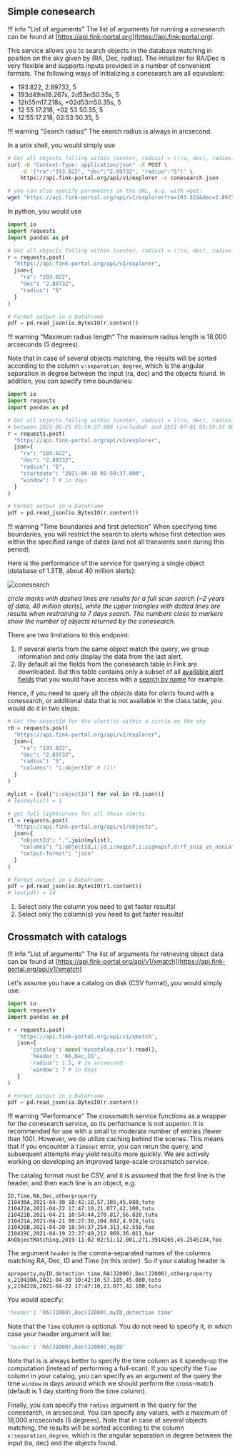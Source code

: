 ## Simple conesearch

!!! info "List of arguments"
    The list of arguments for running a conesearch can be found at [https://api.fink-portal.org](https://api.fink-portal.org).

This service allows you to search objects in the database matching in position on the sky given by (RA, Dec, radius). The initializer for RA/Dec is very flexible and supports inputs provided in a number of convenient formats. The following ways of initializing a conesearch are all equivalent:

* 193.822, 2.89732, 5
* 193d49m18.267s, 2d53m50.35s, 5
* 12h55m17.218s, +02d53m50.35s, 5
* 12 55 17.218, +02 53 50.35, 5
* 12:55:17.218, 02:53:50.35, 5

!!! warning "Search radius"
    The search radius is always in arcsecond.

In a unix shell, you would simply use

```bash
# Get all objects falling within (center, radius) = ((ra, dec), radius)
curl -H "Content-Type: application/json" -X POST \
    -d '{"ra":"193.822", "dec":"2.89732", "radius":"5"}' \
    https://api.fink-portal.org/api/v1/explorer -o conesearch.json

# you can also specify parameters in the URL, e.g. with wget:
wget "https://api.fink-portal.org/api/v1/explorer?ra=193.822&dec=2.89732&radius=5&startdate=2021-06-10 05:59:37.000&window=7&output-format=json" -O conesearch.json
```

In python, you would use

```python
import io
import requests
import pandas as pd

# Get all objects falling within (center, radius) = ((ra, dec), radius)
r = requests.post(
  "https://api.fink-portal.org/api/v1/explorer",
  json={
    "ra": "193.822",
    "dec": "2.89732",
    "radius": "5"
  }
)

# Format output in a DataFrame
pdf = pd.read_json(io.BytesIO(r.content))
```

!!! warning "Maximum radius length"
    The maximum radius length is 18,000 arcseconds (5 degrees).


Note that in case of several objects matching, the results will be sorted according to the column
`v:separation_degree`, which is the angular separation in degree between the input (ra, dec) and the objects found. In addition, you can specify time boundaries:

```python
import io
import requests
import pandas as pd

# Get all objects falling within (center, radius) = ((ra, dec), radius)
# between 2021-06-25 05:59:37.000 (included) and 2021-07-01 05:59:37.000 (excluded)
r = requests.post(
  "https://api.fink-portal.org/api/v1/explorer",
  json={
    "ra": "193.822",
    "dec": "2.89732",
    "radius": "5",
    "startdate": "2021-06-10 05:59:37.000",
    "window": 7 # in days
  }
)

# Format output in a DataFrame
pdf = pd.read_json(io.BytesIO(r.content))
```

!!! warning "Time boundaries and first detection"
    When specifying time boundaries, you will restrict the search to alerts whose first detection was within the specified range of dates (and not all transients seen during this period).

Here is the performance of the service for querying a
single object (database of 1.3TB, about 40 million alerts):

![conesearch](https://user-images.githubusercontent.com/20426972/123047697-e493a500-d3fd-11eb-9f30-216dce9cbf43.png)

_circle marks with dashed lines are results for a full scan search (~2 years of data, 40 million alerts), while the upper triangles with dotted lines are results when restraining to 7 days search. The numbers close to markers show the number of objects returned by the conesearch._

There are two limitations to this endpoint:

1. If several alerts from the same object match the query, we group information and only display the data from the last alert.
2. By default all the fields from the conesearch table in Fink are downloaded. But this table contains only a subset of all [available alert fields](https://api.fink-portal.org/api/v1/schema) that you would have access with a [search by name](objectid.md) for example.

Hence, if you need to query all the _objects_ data for _alerts_ found with a conesearch, or additional data that is not available in the class table, you would do it in two steps:

```python
# Get the objectId for the alert(s) within a circle on the sky
r0 = requests.post(
  "https://api.fink-portal.org/api/v1/explorer",
  json={
    "ra": "193.822",
    "dec": "2.89732",
    "radius": "5",
    "columns": "i:objectId" # (1)!
  }
)

mylist = [val["i:objectId"] for val in r0.json()]
# len(mylist) = 1

# get full lightcurves for all these alerts
r1 = requests.post(
  "https://api.fink-portal.org/api/v1/objects",
  json={
    "objectId": ",".join(mylist),
    "columns": "i:objectId,i:jd,i:magpsf,i:sigmapsf,d:rf_snia_vs_nonia", # (2)!
    "output-format": "json"
  }
)

# Format output in a DataFrame
pdf = pd.read_json(io.BytesIO(r1.content))
# len(pdf) = 14
```

1. Select only the column you need to get faster results!
2. Select only the column(s) you need to get faster results!

## Crossmatch with catalogs

!!! info "List of arguments"
    The list of arguments for retrieving object data can be found at [https://api.fink-portal.org/api/v1/xmatch](https://api.fink-portal.org/api/v1/xmatch)

Let's assume you have a catalog on disk (CSV format), you would simply use:

```python
import io
import requests
import pandas as pd

r = requests.post(
   'https://api.fink-portal.org/api/v1/xmatch',
   json={
       'catalog': open('mycatalog.csv').read(),
       'header': 'RA,Dec,ID',
       'radius': 1.5, # in arcsecond
       'window': 7 # in days
   }
)

# Format output in a DataFrame
pdf = pd.read_json(io.BytesIO(r.content))
```

!!! warning "Performance"
    The crossmatch service functions as a wrapper for the conesearch service, so its performance is not superior. It is recommended for use with a small to moderate number of entries (fewer than 100). However, we do utilize caching behind the scenes. This means that if you encounter a `Timeout` error, you can rerun the query, and subsequent attempts may yield results more quickly. We are actively working on developing an improved large-scale crossmatch service.

The catalog format must be CSV, and it is assumed that the first line is the header, and then each line is an object, e.g.

```
ID,Time,RA,Dec,otherproperty
210430A,2021-04-30 10:42:10,57.185,45.080,toto
210422A,2021-04-22 17:47:10,21.077,42.100,tutu
210421B,2021-04-21 10:54:44,270.817,56.828,tutu
210421A,2021-04-21 00:27:30,104.882,4.928,toto
210420B,2021-04-20 18:34:37,254.313,42.558,foo
210419C,2021-04-19 23:27:49,212.969,36.011,bar
AnObjectMatching,2019-11-02 02:51:12.001,271.3914265,45.2545134,foo
```

The argument `header` is the comma-separated names of the columns matching
RA, Dec, ID and Time (in this order). So if your catalog header is

```
aproperty,myID,detection time,RA(J2000),Dec(J2000),otherproperty
x,210430A,2021-04-30 10:42:10,57.185,45.080,toto
y,210422A,2021-04-22 17:47:10,21.077,42.100,tutu
```

You would specify:

```python
'header': 'RA(J2000),Dec(J2000),myID,detection time'
```

Note that the `Time` column is optional. You do not need to specify it,
in which case your header argument will be:

```python
'header': 'RA(J2000),Dec(J2000),myID'
```

Note that is is always better to specify the time column as it speeds-up
the computation (instead of performing a full-scan). If you specify the `Time`
column in your catalog, you can specify as an argument of the query the time `window` in days around which we should perform the cross-match (default is 1 day starting from the time column).

Finally, you can specify the `radius` argument in the query for the conesearch, in arcsecond. You can
specify any values, with a maximum of 18,000 arcseconds (5 degrees). Note that in case of several objects matching, the results will be sorted according to the column `v:separation_degree`, which is the angular separation in degree between the input (ra, dec) and the objects found.
